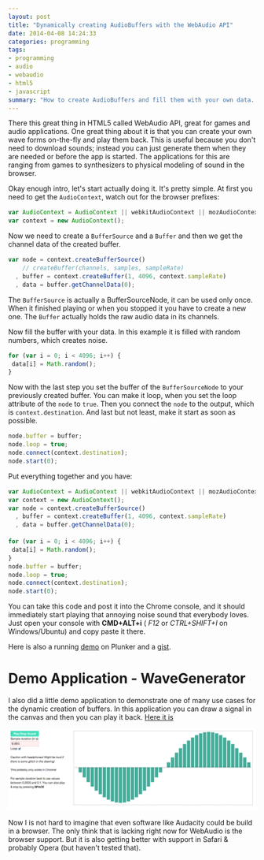 ```yaml
---
layout: post
title: "Dynamically creating AudioBuffers with the WebAudio API"
date: 2014-04-08 14:24:33
categories: programming
tags:
- programming
- audio
- webaudio
- html5
- javascript
summary: "How to create AudioBuffers and fill them with your own data. And why it might be useful. Also a little demo application, I made to demonstrate what you can do with it."
---
```


There this great thing in HTML5 called WebAudio API, great for games and audio applications. One great thing about it is that you can create your own wave forms on-the-fly and play them back. This is useful because you don't need to download sounds; instead you can just generate them when they are needed or before the app is started. The applications for this are ranging from games to synthesizers to physical modeling of sound in the browser.

Okay enough intro, let's start actually doing it. It's pretty simple. At first you need to get the `AudioContext`, watch out for the browser prefixes:

```javascript
var AudioContext = AudioContext || webkitAudioContext || mozAudioContext;
var context = new AudioContext();
```

Now we need to create a `BufferSource` and a `Buffer` and then we get the channel data of the created buffer. 

```javascript
var node = context.createBufferSource()
	// createBuffer(channels, samples, sampleRate)
  , buffer = context.createBuffer(1, 4096, context.sampleRate)
  , data = buffer.getChannelData(0);
```

The `BufferSource` is actually a BufferSourceNode, it can be used only once. When it finished playing or when you stopped it you have to create a new one. The `Buffer` actually holds the raw audio data in its channels.

Now fill the buffer with your data. In this example it is filled with random numbers, which creates noise.

```javascript
for (var i = 0; i < 4096; i++) {
 data[i] = Math.random();
}
```

Now with the last step you set the buffer of the `BufferSourceNode` to your previously created buffer. You can make it loop, when you set the loop attribute of the `node` to `true`. Then you connect the `node` to the output, which is `context.destination`. And last but not least, make it start as soon as possible.

```javascript
node.buffer = buffer;
node.loop = true;
node.connect(context.destination);
node.start(0);
```

Put everything together and you have:

```javascript
var AudioContext = AudioContext || webkitAudioContext || mozAudioContext;
var context = new AudioContext();
var node = context.createBufferSource()
  , buffer = context.createBuffer(1, 4096, context.sampleRate)
  , data = buffer.getChannelData(0);
 
for (var i = 0; i < 4096; i++) {
 data[i] = Math.random();
}
node.buffer = buffer;
node.loop = true;
node.connect(context.destination);
node.start(0);
```

You can take this code and post it into the Chrome console, and it should immediately start playing that annoying noise sound that everybody loves. Just open your console with **CMD+ALT+i** ( *F12* or *CTRL+SHIFT+I* on Windows/Ubuntu) and copy paste it there.

Here is also a running [demo][plunk] on Plunker and a [gist][gist].

# Demo Application - WaveGenerator

I also did a little demo application to demonstrate one of many use cases for the dynamic creation of buffers. In this application you can draw a signal in the canvas and then you can play it back. [Here it is][exp]

![WavCreator - Screenshot](/img/posts/wavcreator/wavcreator-screenshot.png)

Now I is not hard to imagine that even software like Audacity could be build in a browser. The only think that is lacking right now for WebAudio is the browser support. But it is also getting better with support in Safari & probably Opera (but haven't tested that).


[plunk]: http://run.plnkr.co/plunks/vS2eUt/
[gist]: https://gist.github.com/JustGoscha/10104318
[exp]: /experiments/wavcreator/